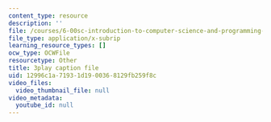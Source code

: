 ```yaml
---
content_type: resource
description: ''
file: /courses/6-00sc-introduction-to-computer-science-and-programming-spring-2011/12996c1a71931d1900368129fb259f8c_Iu4xTLKcbPo.srt
file_type: application/x-subrip
learning_resource_types: []
ocw_type: OCWFile
resourcetype: Other
title: 3play caption file
uid: 12996c1a-7193-1d19-0036-8129fb259f8c
video_files:
  video_thumbnail_file: null
video_metadata:
  youtube_id: null
---
```

